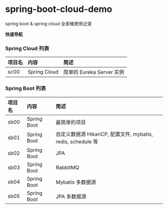 # spring-boot-cloud-demo
spring boot & spring cloud 全家桶使用记录

**快速导航**

### Spring Cloud 列表

|项目名|内容|简述|
|:---|:---|:---|
|sc00| Spring Cloud | 简单的 Eureka Server 实例 |

### Spring Boot 列表

|项目名|内容|简述|
|:---|:---|:---|
|sb00| Spring Boot | 最简单的项目|
|sb01| Spring Boot | 自定义数据源 HikariCP, 配置文件, mybatis, redis, schedule 等 |
|sb02| Spring Boot | JPA |
|sb03| Spring Boot | RabbitMQ |
|sb04| Spring Boot | Mybatis 多数据源 |
|sb05| Spring Boot | JPA 多数据源 |
